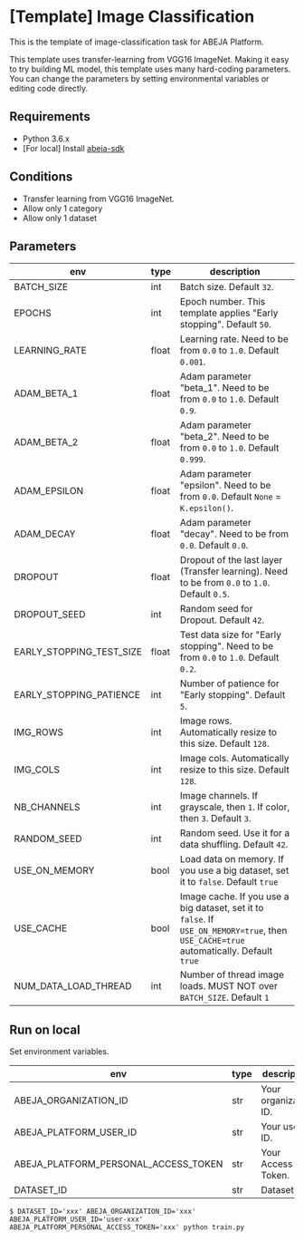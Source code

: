 # [Template] Image Classification
This is the template of image-classification task for ABEJA Platform.

This template uses transfer-learning from VGG16 ImageNet. Making it easy to try building ML model, this template uses many hard-coding parameters. You can change the parameters by setting environmental variables or editing code directly.

## Requirements
- Python 3.6.x
- [For local] Install [abeja-sdk](https://developers.abeja.io/sdk/)


## Conditions
- Transfer learning from VGG16 ImageNet.
- Allow only 1 category
- Allow only 1 dataset


## Parameters
| env | type | description |
| --- | --- | --- |
| BATCH_SIZE | int | Batch size. Default `32`. |
| EPOCHS | int | Epoch number. This template applies "Early stopping". Default `50`. |
| LEARNING_RATE | float | Learning rate. Need to be from `0.0` to `1.0`. Default `0.001`. |
| ADAM_BETA_1 | float | Adam parameter "beta_1". Need to be from `0.0` to `1.0`. Default `0.9`. |
| ADAM_BETA_2 | float | Adam parameter "beta_2". Need to be from `0.0` to `1.0`. Default `0.999`. |
| ADAM_EPSILON | float | Adam parameter "epsilon". Need to be from `0.0`. Default `None` = `K.epsilon()`. |
| ADAM_DECAY | float | Adam parameter "decay". Need to be from `0.0`. Default `0.0`. |
| DROPOUT | float | Dropout of the last layer (Transfer learning). Need to be from `0.0` to `1.0`. Default `0.5`. |
| DROPOUT_SEED | int | Random seed for Dropout. Default `42`. |
| EARLY_STOPPING_TEST_SIZE | float | Test data size for "Early stopping". Need to be from `0.0` to `1.0`. Default `0.2`. |
| EARLY_STOPPING_PATIENCE | int | Number of patience for "Early stopping". Default `5`. |
| IMG_ROWS | int | Image rows. Automatically resize to this size. Default `128`. |
| IMG_COLS | int | Image cols. Automatically resize to this size. Default `128`. |
| NB_CHANNELS | int | Image channels. If grayscale, then `1`. If color, then `3`. Default `3`. |
| RANDOM_SEED | int | Random seed. Use it for a data shuffling. Default `42`. |
| USE_ON_MEMORY | bool | Load data on memory. If you use a big dataset, set it to `false`. Default `true` |
| USE_CACHE | bool | Image cache. If you use a big dataset, set it to `false`. If `USE_ON_MEMORY=true`, then `USE_CACHE=true` automatically. Default `true` |
| NUM_DATA_LOAD_THREAD | int | Number of thread image loads. MUST NOT over `BATCH_SIZE`. Default `1` |


## Run on local
Set environment variables.

| env | type | description |
| --- | --- | --- |
| ABEJA_ORGANIZATION_ID | str | Your organization ID. |
| ABEJA_PLATFORM_USER_ID | str | Your user ID. |
| ABEJA_PLATFORM_PERSONAL_ACCESS_TOKEN | str | Your Access Token. |
| DATASET_ID | str | Dataset ID. |

```
$ DATASET_ID='xxx' ABEJA_ORGANIZATION_ID='xxx' ABEJA_PLATFORM_USER_ID='user-xxx' ABEJA_PLATFORM_PERSONAL_ACCESS_TOKEN='xxx' python train.py
```
